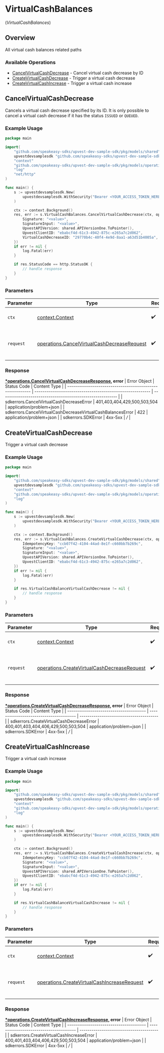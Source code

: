 # VirtualCashBalances
(*VirtualCashBalances*)

## Overview

All virtual cash balances related paths

### Available Operations

* [CancelVirtualCashDecrease](#cancelvirtualcashdecrease) - Cancel virtual cash decrease by ID
* [CreateVirtualCashDecrease](#createvirtualcashdecrease) - Trigger a virtual cash decrease
* [CreateVirtualCashIncrease](#createvirtualcashincrease) - Trigger a virtual cash increase

## CancelVirtualCashDecrease

Cancels a virtual cash decrease specified by its ID. It is only possible to cancel a virtual cash decrease if it has the status `ISSUED` or `QUEUED`.

### Example Usage

```go
package main

import(
	"github.com/speakeasy-sdks/upvest-dev-sample-sdk/pkg/models/shared"
	upvestdevsamplesdk "github.com/speakeasy-sdks/upvest-dev-sample-sdk"
	"context"
	"github.com/speakeasy-sdks/upvest-dev-sample-sdk/pkg/models/operations"
	"log"
	"net/http"
)

func main() {
    s := upvestdevsamplesdk.New(
        upvestdevsamplesdk.WithSecurity("Bearer <YOUR_ACCESS_TOKEN_HERE>"),
    )

    ctx := context.Background()
    res, err := s.VirtualCashBalances.CancelVirtualCashDecrease(ctx, operations.CancelVirtualCashDecreaseRequest{
        Signature: "<value>",
        SignatureInput: "<value>",
        UpvestAPIVersion: shared.APIVersionOne.ToPointer(),
        UpvestClientID: "ebabcf4d-61c3-4942-875c-e265a7c2d062",
        VirtualCashDecreaseID: "29770b4c-40f4-4e9d-8aa1-a63d51b4005a",
    })
    if err != nil {
        log.Fatal(err)
    }

    if res.StatusCode == http.StatusOK {
        // handle response
    }
}
```

### Parameters

| Parameter                                                                                                      | Type                                                                                                           | Required                                                                                                       | Description                                                                                                    |
| -------------------------------------------------------------------------------------------------------------- | -------------------------------------------------------------------------------------------------------------- | -------------------------------------------------------------------------------------------------------------- | -------------------------------------------------------------------------------------------------------------- |
| `ctx`                                                                                                          | [context.Context](https://pkg.go.dev/context#Context)                                                          | :heavy_check_mark:                                                                                             | The context to use for the request.                                                                            |
| `request`                                                                                                      | [operations.CancelVirtualCashDecreaseRequest](../../pkg/models/operations/cancelvirtualcashdecreaserequest.md) | :heavy_check_mark:                                                                                             | The request object to use for the request.                                                                     |


### Response

**[*operations.CancelVirtualCashDecreaseResponse](../../pkg/models/operations/cancelvirtualcashdecreaseresponse.md), error**
| Error Object                                                | Status Code                                                 | Content Type                                                |
| ----------------------------------------------------------- | ----------------------------------------------------------- | ----------------------------------------------------------- |
| sdkerrors.CancelVirtualCashDecreaseError                    | 401,403,404,429,500,503,504                                 | application/problem+json                                    |
| sdkerrors.CancelVirtualCashDecreaseVirtualCashBalancesError | 422                                                         | application/problem+json                                    |
| sdkerrors.SDKError                                          | 4xx-5xx                                                     | */*                                                         |

## CreateVirtualCashDecrease

Trigger a virtual cash decrease

### Example Usage

```go
package main

import(
	"github.com/speakeasy-sdks/upvest-dev-sample-sdk/pkg/models/shared"
	upvestdevsamplesdk "github.com/speakeasy-sdks/upvest-dev-sample-sdk"
	"context"
	"github.com/speakeasy-sdks/upvest-dev-sample-sdk/pkg/models/operations"
	"log"
)

func main() {
    s := upvestdevsamplesdk.New(
        upvestdevsamplesdk.WithSecurity("Bearer <YOUR_ACCESS_TOKEN_HERE>"),
    )

    ctx := context.Background()
    res, err := s.VirtualCashBalances.CreateVirtualCashDecrease(ctx, operations.CreateVirtualCashDecreaseRequest{
        IdempotencyKey: "ccb07f42-4104-44ad-8e1f-c660bb7b269c",
        Signature: "<value>",
        SignatureInput: "<value>",
        UpvestAPIVersion: shared.APIVersionOne.ToPointer(),
        UpvestClientID: "ebabcf4d-61c3-4942-875c-e265a7c2d062",
    })
    if err != nil {
        log.Fatal(err)
    }

    if res.VirtualCashBalanceVirtualCashDecrease != nil {
        // handle response
    }
}
```

### Parameters

| Parameter                                                                                                      | Type                                                                                                           | Required                                                                                                       | Description                                                                                                    |
| -------------------------------------------------------------------------------------------------------------- | -------------------------------------------------------------------------------------------------------------- | -------------------------------------------------------------------------------------------------------------- | -------------------------------------------------------------------------------------------------------------- |
| `ctx`                                                                                                          | [context.Context](https://pkg.go.dev/context#Context)                                                          | :heavy_check_mark:                                                                                             | The context to use for the request.                                                                            |
| `request`                                                                                                      | [operations.CreateVirtualCashDecreaseRequest](../../pkg/models/operations/createvirtualcashdecreaserequest.md) | :heavy_check_mark:                                                                                             | The request object to use for the request.                                                                     |


### Response

**[*operations.CreateVirtualCashDecreaseResponse](../../pkg/models/operations/createvirtualcashdecreaseresponse.md), error**
| Error Object                             | Status Code                              | Content Type                             |
| ---------------------------------------- | ---------------------------------------- | ---------------------------------------- |
| sdkerrors.CreateVirtualCashDecreaseError | 400,401,403,404,406,429,500,503,504      | application/problem+json                 |
| sdkerrors.SDKError                       | 4xx-5xx                                  | */*                                      |

## CreateVirtualCashIncrease

Trigger a virtual cash increase

### Example Usage

```go
package main

import(
	"github.com/speakeasy-sdks/upvest-dev-sample-sdk/pkg/models/shared"
	upvestdevsamplesdk "github.com/speakeasy-sdks/upvest-dev-sample-sdk"
	"context"
	"github.com/speakeasy-sdks/upvest-dev-sample-sdk/pkg/models/operations"
	"log"
)

func main() {
    s := upvestdevsamplesdk.New(
        upvestdevsamplesdk.WithSecurity("Bearer <YOUR_ACCESS_TOKEN_HERE>"),
    )

    ctx := context.Background()
    res, err := s.VirtualCashBalances.CreateVirtualCashIncrease(ctx, operations.CreateVirtualCashIncreaseRequest{
        IdempotencyKey: "ccb07f42-4104-44ad-8e1f-c660bb7b269c",
        Signature: "<value>",
        SignatureInput: "<value>",
        UpvestAPIVersion: shared.APIVersionOne.ToPointer(),
        UpvestClientID: "ebabcf4d-61c3-4942-875c-e265a7c2d062",
    })
    if err != nil {
        log.Fatal(err)
    }

    if res.VirtualCashBalanceVirtualCashIncrease != nil {
        // handle response
    }
}
```

### Parameters

| Parameter                                                                                                      | Type                                                                                                           | Required                                                                                                       | Description                                                                                                    |
| -------------------------------------------------------------------------------------------------------------- | -------------------------------------------------------------------------------------------------------------- | -------------------------------------------------------------------------------------------------------------- | -------------------------------------------------------------------------------------------------------------- |
| `ctx`                                                                                                          | [context.Context](https://pkg.go.dev/context#Context)                                                          | :heavy_check_mark:                                                                                             | The context to use for the request.                                                                            |
| `request`                                                                                                      | [operations.CreateVirtualCashIncreaseRequest](../../pkg/models/operations/createvirtualcashincreaserequest.md) | :heavy_check_mark:                                                                                             | The request object to use for the request.                                                                     |


### Response

**[*operations.CreateVirtualCashIncreaseResponse](../../pkg/models/operations/createvirtualcashincreaseresponse.md), error**
| Error Object                             | Status Code                              | Content Type                             |
| ---------------------------------------- | ---------------------------------------- | ---------------------------------------- |
| sdkerrors.CreateVirtualCashIncreaseError | 400,401,403,404,406,429,500,503,504      | application/problem+json                 |
| sdkerrors.SDKError                       | 4xx-5xx                                  | */*                                      |
